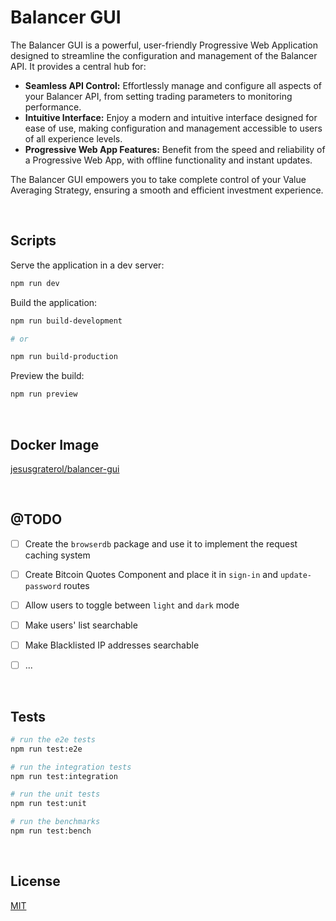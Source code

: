 # Balancer GUI

The Balancer GUI is a powerful, user-friendly Progressive Web Application designed to streamline the configuration and management of the Balancer API. It provides a central hub for:

* **Seamless API Control:**  Effortlessly manage and configure all aspects of your Balancer API, from setting trading parameters to monitoring performance.
* **Intuitive Interface:**  Enjoy a modern and intuitive interface designed for ease of use, making configuration and management accessible to users of all experience levels.
* **Progressive Web App Features:**  Benefit from the speed and reliability of a Progressive Web App, with offline functionality and instant updates.

The Balancer GUI empowers you to take complete control of your Value Averaging Strategy, ensuring a smooth and efficient investment experience. 




<br/>

## Scripts

Serve the application in a dev server:

```bash
npm run dev
```



Build the application:

```bash
npm run build-development

# or

npm run build-production
```



Preview the build:

```bash
npm run preview
```




<br/>

## Docker Image

[jesusgraterol/balancer-gui](https://hub.docker.com/r/jesusgraterol/balancer-gui)





<br/>

## @TODO

- [ ] Create the `browserdb` package and use it to implement the request caching system
- [ ] Create Bitcoin Quotes Component and place it in `sign-in` and `update-password` routes
- [ ] Allow users to toggle between `light` and `dark` mode
- [ ] Make users' list searchable
- [ ] Make Blacklisted IP addresses searchable
- [ ] ...





<br/>

## Tests

```bash
# run the e2e tests
npm run test:e2e

# run the integration tests
npm run test:integration

# run the unit tests
npm run test:unit

# run the benchmarks
npm run test:bench
```





<br/>

## License

[MIT](https://choosealicense.com/licenses/mit/)